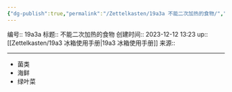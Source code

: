 ```yaml
---
{"dg-publish":true,"permalink":"/Zettelkasten/19a3a 不能二次加热的食物/","dgPassFrontmatter":true}
---
```


编号:: 19a3a
标题:: 不能二次加热的食物
创建时间:: 2023-12-12 13:23
up:: [[Zettelkasten/19a3 冰箱使用手册\|19a3 冰箱使用手册]]
来源:: 

---

- 菌类
- 海鲜
- 绿叶菜

